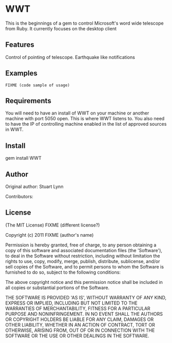 WWT
===========

This is the beginnings of a gem to control Microsoft's word wide telescope from Ruby. It currently focuses on the desktop client

Features
--------

Control of pointing of telescope.
Earthquake like notifications


Examples
--------

    FIXME (code sample of usage)

Requirements
------------

You will need to have an install of WWT on your machine or another machine with port 5050 open. This is where WWT listens to. You also need to have the IP of controlling machine enabled in the list of approved sources in WWT.

Install
-------

gem install WWT

Author
------

Original author: Stuart Lynn

Contributors:


License
-------

(The MIT License) FIXME (different license?)

Copyright (c) 2011 FIXME (author's name)

Permission is hereby granted, free of charge, to any person obtaining
a copy of this software and associated documentation files (the
'Software'), to deal in the Software without restriction, including
without limitation the rights to use, copy, modify, merge, publish,
distribute, sublicense, and/or sell copies of the Software, and to
permit persons to whom the Software is furnished to do so, subject to
the following conditions:

The above copyright notice and this permission notice shall be
included in all copies or substantial portions of the Software.

THE SOFTWARE IS PROVIDED 'AS IS', WITHOUT WARRANTY OF ANY KIND,
EXPRESS OR IMPLIED, INCLUDING BUT NOT LIMITED TO THE WARRANTIES OF
MERCHANTABILITY, FITNESS FOR A PARTICULAR PURPOSE AND NONINFRINGEMENT.
IN NO EVENT SHALL THE AUTHORS OR COPYRIGHT HOLDERS BE LIABLE FOR ANY
CLAIM, DAMAGES OR OTHER LIABILITY, WHETHER IN AN ACTION OF CONTRACT,
TORT OR OTHERWISE, ARISING FROM, OUT OF OR IN CONNECTION WITH THE
SOFTWARE OR THE USE OR OTHER DEALINGS IN THE SOFTWARE.
